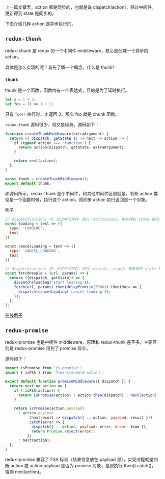 上一篇文章里，action 都是同步的，也就是说 dispatch(action)，经过中间件，更新得到 state 是同步的。

下面介绍几种 action 是异步执行的。


## `redux-thunk`

redux-chunk 是 redux 的一个中间件 middleware，核心是创建一个异步的 action。

具体是怎么实现的呢？首先了解一个概念，什么是 thunk?

### `thunk`

thunk 是一个函数，函数内有一个表达式，目的是为了延时执行。

```js
let x = 1 + 2;
let foo = () => 1 + 2;
```

只有 `foo()` 执行时，才返回 3，那么 foo 就是 chunk 函数。

`redux-thunk` 源码很少，但又是经典，源码如下：

```js
function createThunkMiddleware(extraArgument) {
  return ({ dispatch, getState }) => next => action => {
    if (typeof action === 'function') {
      return action(dispatch, getState, extraArgument);
    }

    return next(action);
  };
}

const thunk = createThunkMiddleware();
export default thunk;

```

如源码所示，redux-thunk 是个中间件，和其他中间件区别就是，判断 action 类型是一个函数时候，执行这个 action。而同步 action 执行返回是一个对象。

例子：

```js
// dispatch(action) 时，经过中间件时，执行 next(action)，更新得到 state 是同步的。
const loading = text => ({
  type: 'LOADING',
  text
})

const cancelLoading = text => ({
  type: 'CANCEL_LOADING',
  text
})

// dispatch(action) 时，经过中间件时，执行 action(...args)，更新得到 state 是异步的。
const fetchPeople = (url, params) => {
  return ({dispatch, getState}) => {
    dispatch(loading('start loading'));
    fetch(url, params).then(delayPromise(3000)).then(data => {
      dispatch(cancelLoading('cancel loading'));
    });
  };
};
```

[在线例子](https://codesandbox.io/s/lpo94263q7)

## `redux-promise`

redux-promise 也是中间件 middleware，原理和 redux-thunk 差不多，主要区别是 redux-promise 用到了 promise 异步。

源码如下：

```js
import isPromise from 'is-promise';
import { isFSA } from 'flux-standard-action';

export default function promiseMiddleware({ dispatch }) {
  return next => action => {
    if (!isFSA(action)) {
      return isPromise(action) ? action.then(dispatch) : next(action);
    }

    return isPromise(action.payload)
      ? action.payload
          .then(result => dispatch({ ...action, payload: result }))
          .catch(error => {
            dispatch({ ...action, payload: error, error: true });
            return Promise.reject(error);
          })
      : next(action);
  };
}
```

redux-promise 兼容了 FSA 标准（结果信息放在 payload 里），实现过程就是判断 action 或 action.payload 是否为 promise 对象，是则执行 then().catch()，否则 next(action)。